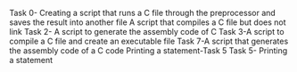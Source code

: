 Task 0- Creating a script that runs a C file through the preprocessor and saves the result into another file
A script that compiles a C file but does not link
Task 2- A script to generate the assembly code of C
Task 3-A script to compile a C file and create an executable file
Task 7-A script that generates the assembly code of a C code
Printing a statement-Task 5
Task 5- Printing a statement
